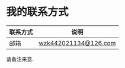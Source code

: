 # 我的联系方式

| 联系方式 | 说明                   |
| ----- |----------------------|
| 邮箱 | wzk442021134@126.com |


请备注来意.
